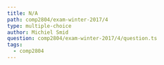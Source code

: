 ```yaml
---
title: N/A
path: comp2804/exam-winter-2017/4
type: multiple-choice
author: Michiel Smid
question: comp2804/exam-winter-2017/4/question.ts
tags:
  - comp2804
---
```


